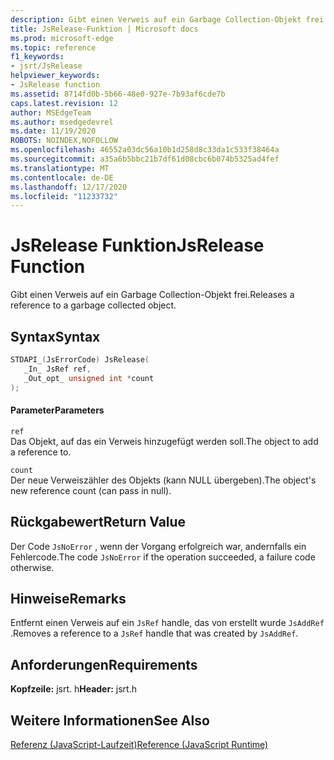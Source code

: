 ```yaml
---
description: Gibt einen Verweis auf ein Garbage Collection-Objekt frei.
title: JsRelease-Funktion | Microsoft docs
ms.prod: microsoft-edge
ms.topic: reference
f1_keywords:
- jsrt/JsRelease
helpviewer_keywords:
- JsRelease function
ms.assetid: 8714fd0b-5b66-48e0-927e-7b93af6cde7b
caps.latest.revision: 12
author: MSEdgeTeam
ms.author: msedgedevrel
ms.date: 11/19/2020
ROBOTS: NOINDEX,NOFOLLOW
ms.openlocfilehash: 46552a03dc56a10b1d258d8c33da1c533f38464a
ms.sourcegitcommit: a35a6b5bbc21b7df61d08cbc6b074b5325ad4fef
ms.translationtype: MT
ms.contentlocale: de-DE
ms.lasthandoff: 12/17/2020
ms.locfileid: "11233732"
---
```

# <span data-ttu-id="e94e8-103">JsRelease Funktion</span><span class="sxs-lookup"><span data-stu-id="e94e8-103">JsRelease Function</span></span>

<span data-ttu-id="e94e8-104">Gibt einen Verweis auf ein Garbage Collection-Objekt frei.</span><span class="sxs-lookup"><span data-stu-id="e94e8-104">Releases a reference to a garbage collected object.</span></span>  
  
## <span data-ttu-id="e94e8-105">Syntax</span><span class="sxs-lookup"><span data-stu-id="e94e8-105">Syntax</span></span>  
  
```cpp  
STDAPI_(JsErrorCode) JsRelease(  
   _In_ JsRef ref,  
   _Out_opt_ unsigned int *count  
);  
```  
  
#### <span data-ttu-id="e94e8-106">Parameter</span><span class="sxs-lookup"><span data-stu-id="e94e8-106">Parameters</span></span>  
 `ref`  
 <span data-ttu-id="e94e8-107">Das Objekt, auf das ein Verweis hinzugefügt werden soll.</span><span class="sxs-lookup"><span data-stu-id="e94e8-107">The object to add a reference to.</span></span>  
  
 `count`  
 <span data-ttu-id="e94e8-108">Der neue Verweiszähler des Objekts (kann NULL übergeben).</span><span class="sxs-lookup"><span data-stu-id="e94e8-108">The object's new reference count (can pass in null).</span></span>  
  
## <span data-ttu-id="e94e8-109">Rückgabewert</span><span class="sxs-lookup"><span data-stu-id="e94e8-109">Return Value</span></span>  
 <span data-ttu-id="e94e8-110">Der Code `JsNoError` , wenn der Vorgang erfolgreich war, andernfalls ein Fehlercode.</span><span class="sxs-lookup"><span data-stu-id="e94e8-110">The code `JsNoError` if the operation succeeded, a failure code otherwise.</span></span>  
  
## <span data-ttu-id="e94e8-111">Hinweise</span><span class="sxs-lookup"><span data-stu-id="e94e8-111">Remarks</span></span>  
 <span data-ttu-id="e94e8-112">Entfernt einen Verweis auf ein `JsRef` handle, das von erstellt wurde `JsAddRef` .</span><span class="sxs-lookup"><span data-stu-id="e94e8-112">Removes a reference to a `JsRef` handle that was created by `JsAddRef`.</span></span>  
  
## <span data-ttu-id="e94e8-113">Anforderungen</span><span class="sxs-lookup"><span data-stu-id="e94e8-113">Requirements</span></span>  
 <span data-ttu-id="e94e8-114">**Kopfzeile:** jsrt. h</span><span class="sxs-lookup"><span data-stu-id="e94e8-114">**Header:** jsrt.h</span></span>  
  
## <span data-ttu-id="e94e8-115">Weitere Informationen</span><span class="sxs-lookup"><span data-stu-id="e94e8-115">See Also</span></span>  
 [<span data-ttu-id="e94e8-116">Referenz (JavaScript-Laufzeit)</span><span class="sxs-lookup"><span data-stu-id="e94e8-116">Reference (JavaScript Runtime)</span></span>](../chakra-hosting/reference-javascript-runtime.md)
